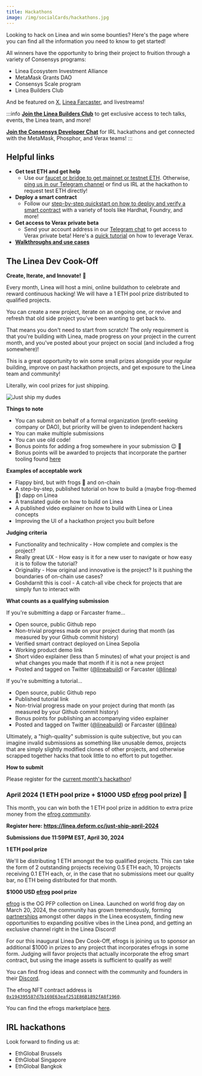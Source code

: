 ```yaml
---
title: Hackathons
image: /img/socialCards/hackathons.jpg
---
```


Looking to hack on Linea and win some bounties? Here's the page where you can find all the information you need to know to get started!

All winners have the opportunity to bring their project to fruition through a variety of Consensys programs:

- Linea Ecosystem Investment Alliance
- MetaMask Grants DAO
- Consensys Scale program
- Linea Builders Club

And be featured on [X](https://twitter.com/lineabuild), [Linea Farcaster](https://warpcast.com/linea), and livestreams!

:::info
[**Join the Linea Builders Club**](https://linea.deform.cc/linea-builders-club) to get exclusive access to tech talks, events, the Linea team, and more!

[**Join the Consensys Developer Chat**](https://t.me/+rI-iPLacQXQ5MDVh) for IRL hackathons and get connected with the MetaMask, Phosphor, and Verax teams!
:::

## Helpful links

- **Get test ETH and get help**
  - Use our [faucet or bridge to get mainnet or testnet ETH](/use-mainnet/fund). Otherwise, [ping us in our Telegram channel](https://t.me/+JMGAPixWzKQyMDY5) or find us IRL at the hackathon to request test ETH directly!
- **Deploy a smart contract**
  - Follow our [step-by-step quickstart on how to deploy and verify a smart contract](/build-on-linea/quickstart) with a variety of tools like Hardhat, Foundry, and more!
- **Get access to Verax private beta**
  - Send your account address in our [Telegram chat](https://t.me/+rI-iPLacQXQ5MDVh) to get access to Verax private beta! Here's a [quick tutorial](https://docs.ver.ax/verax-documentation/developer-guides/tutorials/from-a-schema-to-an-attestation) on how to leverage Verax.
- [**Walkthroughs and use cases**](https://youtube.com/playlist?list=PLJ06SwdM0bLrA-3EGRji4W0QI8fyA8PyW&si=vQsXrtFVUsXhygJ0)

## The Linea Dev Cook-Off

**Create, Iterate, and Innovate!** :frog:

Every month, Linea will host a mini, online buildathon to celebrate and reward continuous hacking! We will have a 1 ETH pool prize distributed to qualified projects.

You can create a new project, iterate on an ongoing one, or revive and refresh that old side project you've been wanting to get back to.

That means you don't need to start from scratch! The only requirement is that you're building with Linea, made progress on your project in the current month, and you've posted about your project on social (and included a frog somewhere)!

This is a great opportunity to win some small prizes alongside your regular building, improve on past hackathon projects, and get exposure to the Linea team and community!

Literally, win cool prizes for just shipping.

<div class="center-container">
  <div class="img-xsmall">
      <img
        src="/img/article_images/Build_on_Linea/Hackathons/just-ship-frog.png"
        alt="Just ship my dudes"
      />
  </div>
</div>

**Things to note**
- You can submit on behalf of a formal organization (profit-seeking company or DAO), but priority will be given to independent hackers
- You can make multiple submissions
- You can use old code!
- Bonus points for adding a frog somewhere in your submission :wink: :frog:
- Bonus points will be awarded to projects that incorporate the partner tooling found [here](/build-on-linea/tooling)

**Examples of acceptable work**
- Flappy bird, but with frogs :frog: and on-chain
- A step-by-step, published tutorial on how to build a (maybe frog-themed :frog:) dapp on Linea
- A translated guide on how to build on Linea
- A published video explainer on how to build with Linea or Linea concepts
- Improving the UI of a hackathon project you built before

**Judging criteria**
- Functionality and technicality - How complete and complex is the project?
- Really great UX - How easy is it for a new user to navigate or how easy it is to follow the tutorial?
- Originality - How original and innovative is the project? Is it pushing the boundaries of on-chain use cases?
- Goshdarnit this is cool - A catch-all vibe check for projects that are simply fun to interact with

**What counts as a qualifying submission**

If you're submitting a dapp or Farcaster frame...
- Open source, public Github repo
- Non-trivial progress made on your project during that month (as measured by your Github commit history)
- Verified smart contract deployed on Linea Sepolia
- Working product demo link
- Short video explainer (less than 5 minutes) of what your project is and what changes you made that month if it is not a new project
- Posted and tagged on Twitter ([@lineabuild](http://x.com/lineabuild)) or Farcaster ([@linea](http://warpcast/linea))

If you're submitting a tutorial...
- Open source, public Github repo
- Published tutorial link
- Non-trivial progress made on your project during that month (as measured by your Github commit history)
- Bonus points for publishing an accompanying video explainer
- Posted and tagged on Twitter ([@lineabuild](http://x.com/lineabuild)) or Farcaster ([@linea](http://warpcast/linea))

Ultimately, a "high-quality" submission is quite subjective, but you can imagine invalid submissions as something like unusable demos, projects that are simply slightly modified clones of other projects, and otherwise scrapped together hacks that took little to no effort to put together.

**How to submit**

Please register for the [current month's hackathon](https://linea.deform.cc/just-ship-april-2024)!

### April 2024 (1 ETH pool prize + $1000 USD [efrog](https://twitter.com/efrogs_on_linea) pool prize) :frog:

This month, you can win both the 1 ETH pool prize in addition to extra prize money from the [efrog community](https://twitter.com/efrogs_on_linea).

**Register here: https://linea.deform.cc/just-ship-april-2024**

**Submissions due 11:59PM EST, April 30, 2024**

**1 ETH pool prize**

We'll be distributing 1 ETH amongst the top qualified projects. This can take the form of 2 outstanding projects receiving 0.5 ETH each, 10 projects receiving 0.1 ETH each, or, in the case that no submissions meet our quality bar, no ETH being distributed for that month.

**$1000 USD [efrog](https://twitter.com/efrogs_on_linea) pool prize**

[efrog](https://linktr.ee/efrogs) is the OG PFP collection on Linea. Launched on world frog day on March 20, 2024, the community has grown tremendously, forming [partnerships](https://x.com/LynexFi/status/1773011704332394594?s=20) amongst other dapps in the Linea ecosystem, finding new opportunities to expanding positive vibes in the Linea pond, and getting an exclusive channel right in the Linea Discord!

For our this inaugural Linea Dev Cook-Off, efrogs is joining us to sponsor an additional $1000 in prizes to any project that incorporates efrogs in some form. Judging will favor projects that actually incorporate the efrog smart contract, but using the image assets is sufficient to qualify as well!

You can find frog ideas and connect with the community and founders in their [Discord](https://discord.com/invite/ZBMDuSea).

The efrog NFT contract address is [`0x194395587d7b169E63eaf251E86B1892fA8f1960`](https://lineascan.build/address/0x194395587d7b169E63eaf251E86B1892fA8f1960).

You can find the efrogs marketplace [here](https://element.market/collections/ethereum-frogs).

## IRL hackathons

Look forward to finding us at:
- EthGlobal Brussels
- EthGlobal Singapore
- EthGlobal Bangkok
